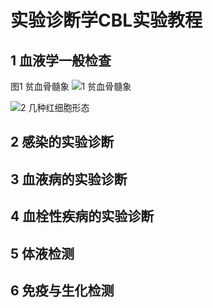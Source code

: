 # 实验诊断学CBL实验教程
## 1 血液学一般检查
图1 贫血骨髓象
![1 贫血骨髓象](http://pic.baike.soso.com/p/20130704/20130704145950-863815810.jpg)


![2 几种红细胞形态](http://slidesplayer.com/11509148/62/images/13/%E6%AD%A3%E5%B8%B8%E7%BA%A2%E7%BB%86%E8%83%9E%E7%9A%84%E5%BD%A2%E6%80%81+%E4%BD%8E%E5%80%8D%E9%95%9C%E4%B8%8B%E7%BC%BA%E9%93%81%E6%80%A7%E8%B4%AB%E8%A1%80%E7%9A%84%E7%BA%A2%E7%BB%86%E8%83%9E%E5%BD%A2%E6%80%81+%E9%AB%98%E5%80%8D%E9%95%9C%E4%B8%8B%E7%BC%BA%E9%93%81%E6%80%A7%E8%B4%AB%E8%A1%80%E7%9A%84%E7%BA%A2%E7%BB%86%E8%83%9E%E5%BD%A2%E6%80%81.jpg)
## 2 感染的实验诊断

## 3 血液病的实验诊断

## 4 血栓性疾病的实验诊断

## 5 体液检测

## 6 免疫与生化检测
